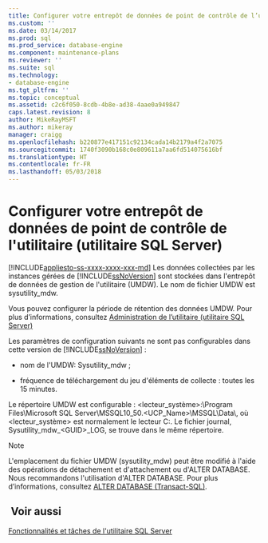 ```yaml
---
title: Configurer votre entrepôt de données de point de contrôle de l’utilitaire (utilitaire SQL Server) | Microsoft Docs
ms.custom: ''
ms.date: 03/14/2017
ms.prod: sql
ms.prod_service: database-engine
ms.component: maintenance-plans
ms.reviewer: ''
ms.suite: sql
ms.technology:
- database-engine
ms.tgt_pltfrm: ''
ms.topic: conceptual
ms.assetid: c2c6f050-8cdb-4b8e-ad38-4aae0a949847
caps.latest.revision: 8
author: MikeRayMSFT
ms.author: mikeray
manager: craigg
ms.openlocfilehash: b220877e417151c92134cada14b2179a4f2a7075
ms.sourcegitcommit: 1740f3090b168c0e809611a7aa6fd514075616bf
ms.translationtype: HT
ms.contentlocale: fr-FR
ms.lasthandoff: 05/03/2018
---
```

# <a name="configure-your-utility-control-point-data-warehouse-sql-server-utility"></a>Configurer votre entrepôt de données de point de contrôle de l'utilitaire (utilitaire SQL Server)
[!INCLUDE[appliesto-ss-xxxx-xxxx-xxx-md](../../includes/appliesto-ss-xxxx-xxxx-xxx-md.md)]
  Les données collectées par les instances gérées de [!INCLUDE[ssNoVersion](../../includes/ssnoversion-md.md)] sont stockées dans l'entrepôt de données de gestion de l'utilitaire (UMDW). Le nom de fichier UMDW est sysutility_mdw.  
  
 Vous pouvez configurer la période de rétention des données UMDW. Pour plus d’informations, consultez [Administration de l’utilitaire &#40;utilitaire SQL Server&#41;](http://msdn.microsoft.com/library/3e5a00c3-8905-40f0-9ddc-d924df9c2f0d)  
  
 Les paramètres de configuration suivants ne sont pas configurables dans cette version de [!INCLUDE[ssNoVersion](../../includes/ssnoversion-md.md)] :  
  
-   nom de l'UMDW: Sysutility_mdw ;  
  
-   fréquence de téléchargement du jeu d'éléments de collecte : toutes les 15 minutes.  
  
 Le répertoire UMDW est configurable : \<lecteur_système>:\Program Files\Microsoft SQL Server\MSSQL10_50.<UCP_Name>\MSSQL\Data\\, où \<lecteur_système> est normalement le lecteur C:\. Le fichier journal, Sysutility_mdw_\<GUID>_LOG, se trouve dans le même répertoire.  
  
> [!NOTE]  
>  L'emplacement du fichier UMDW (sysutility_mdw) peut être modifié à l'aide des opérations de détachement et d'attachement ou d'ALTER DATABASE. Nous recommandons l'utilisation d'ALTER DATABASE. Pour plus d’informations, consultez [ALTER DATABASE &#40;Transact-SQL&#41;](../../t-sql/statements/alter-database-transact-sql.md).  
  
## <a name="see-also"></a> Voir aussi  
 [Fonctionnalités et tâches de l'utilitaire SQL Server](../../relational-databases/manage/sql-server-utility-features-and-tasks.md)  
  
  
